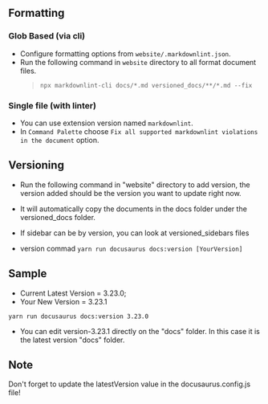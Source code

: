 ## Formatting

### Glob Based (via cli)

- Configure formatting options from `website/.markdownlint.json`.
- Run the following command in `website` directory to all format document files.
  > `npx markdownlint-cli docs/*.md versioned_docs/**/*.md --fix`

### Single file (with linter)

- You can use extension version named `markdownlint`.
- In `Command Palette` choose `Fix all supported markdownlint violations in the document` option.

## Versioning

- Run the following command in "website" directory to add version, the version added should be the version you want to update right now.
- It will automatically copy the documents in the docs folder under the versioned_docs folder.
- If sidebar can be by version, you can look at versioned_sidebars files

- version commad
 `yarn run docusaurus docs:version [YourVersion]`

## Sample

- Current Latest Version = 3.23.0;
- Your New Version = 3.23.1

 `yarn run docusaurus docs:version 3.23.0`

- You can edit version-3.23.1  directly on the "docs" folder. In this case it is the latest version "docs" folder.

## Note

 Don't forget to update the latestVersion value in the  docusaurus.config.js file!
